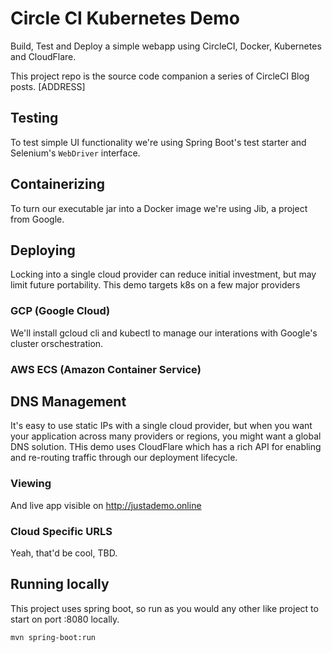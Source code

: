 # Circle CI Kubernetes Demo

Build, Test and Deploy a simple webapp using CircleCI, Docker, Kubernetes and CloudFlare.  

This project repo is the source code companion a series of CircleCI Blog posts. [ADDRESS]


##  Testing
To test simple UI functionality we're using Spring Boot's test starter and Selenium's `WebDriver` interface.  

## Containerizing
To turn our executable jar into a Docker image we're using Jib, a project from Google.

## Deploying
Locking into a single cloud provider can reduce initial investment, but may limit future portability.  This demo targets k8s on a few major providers

###  GCP (Google Cloud)
We'll install gcloud cli and kubectl to manage our interations with Google's cluster orschestration.

### AWS ECS (Amazon Container Service)


## DNS Management
It's easy to use static IPs with a single cloud provider, but when you want your application across many providers or regions, you might want a global DNS solution.  THis demo uses CloudFlare which has a rich API for enabling and re-routing traffic through our deployment lifecycle.

### Viewing
And live app visible on http://justademo.online

### Cloud Specific URLS
Yeah, that'd be cool, TBD.




## Running locally

This project uses spring boot, so run as you would any other like project to start on port :8080 locally.

```
mvn spring-boot:run
```
